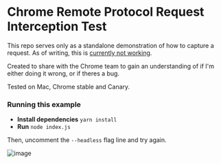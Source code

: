 # Chrome Remote Protocol Request Interception Test
This repo serves only as a standalone demonstration of how to capture a request. As of writing, this is [currently not working](https://groups.google.com/d/msg/chrome-debugging-protocol/MaIbpNPWqgI/56G3ep-aAwA).

Created to share with the Chrome team to gain an understanding of if I'm either doing it wrong, or if theres a bug.

Tested on Mac, Chrome stable and Canary.

### Running this example
* **Install dependencies** `yarn install`
* **Run** `node index.js`

Then, uncomment the `--headless` flag line and try again.

![image](https://user-images.githubusercontent.com/39191/27889353-c0584f70-61a0-11e7-9c5a-65e558ee332e.png)

